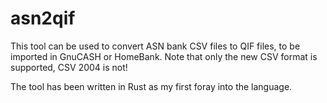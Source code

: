 # asn2qif
This tool can be used to convert ASN bank CSV files to QIF files, to be imported in GnuCASH or HomeBank. Note that only the new CSV format is supported, CSV 2004 is not!

The tool has been written in Rust as my first foray into the language.
